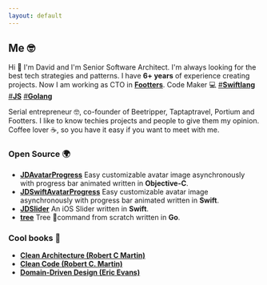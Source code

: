```yaml
---
layout: default
---
```


## Me 🤓
Hi 👋 I'm David and I'm Senior Software Architect. I'm always looking for the best tech strategies and patterns. I have **6+ years** of experience creating projects. Now I am working as CTO in [**Footters**](https://footters.com). Code Maker 💻 [#**Swiftlang**](https://twitter.com/hashtag/Swiftlang?src=hash)  [#**JS**](https://twitter.com/hashtag/JS?src=hash)  [#**Golang**](https://twitter.com/hashtag/Golang?src=hash)

Serial entrepreneur 🤓, co-founder of Beetripper, Taptaptravel, Portium and Footters. I like to know techies projects and people to give them my opinion. Coffee lover ☕️, so you have it easy if you want to meet with me.

### Open Source 🌍

- [**JDAvatarProgress**](https://github.com/JellyDevelopment/JDAvatarProgress) Easy customizable avatar image asynchronously with progress bar animated written in **Objective-C**.
- [**JDSwiftAvatarProgress**](https://github.com/JellyDevelopment/JDSwiftAvatarProgress) Easy customizable avatar image asynchronously with progress bar animated written in **Swift**.
- [**JDSlider**](https://github.com/JellyDevelopment/JDSlider) An iOS Slider written in **Swift**.
- [**tree**](https://github.com/davidlcarrascal/tree) Tree 🌲command from scratch written in **Go**.

### Cool books 📖

- [**Clean Architecture (Robert C Martin)**](https://amzn.to/2HdO76K)
- [**Clean Code (Robert C. Martin)**](https://amzn.to/2C6wq5U)
- [**Domain-Driven Design (Eric Evans)**](https://amzn.to/2VDeK99)